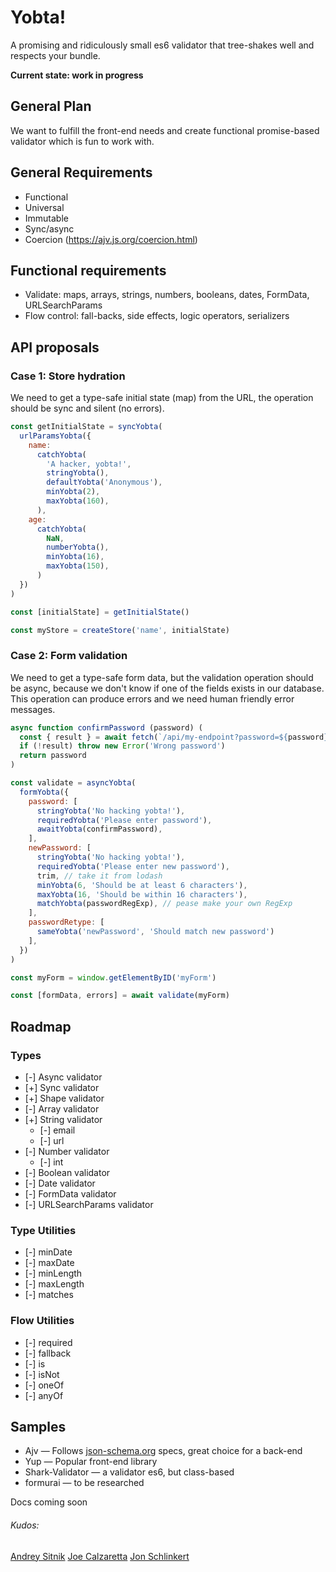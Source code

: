 # Yobta!
A promising and ridiculously small es6 validator that tree-shakes well and respects your bundle.

**Current state: work in progress**

## General Plan
We want to fulfill the front-end needs and create functional promise-based validator which is fun to work with.

## General Requirements
- Functional
- Universal
- Immutable
- Sync/async
- Coercion (https://ajv.js.org/coercion.html)

## Functional requirements
- Validate: maps, arrays, strings, numbers, booleans, dates, FormData, URLSearchParams
- Flow control: fall-backs, side effects, logic operators, serializers

## API proposals

### Case 1: Store hydration
We need to get a type-safe initial state (map) from the URL,
the operation should be sync and silent (no errors).

```js
const getInitialState = syncYobta(
  urlParamsYobta({
    name:
      catchYobta(
        'A hacker, yobta!',
        stringYobta(),
        defaultYobta('Anonymous'),
        minYobta(2),
        maxYobta(160),
      ),
    age:
      catchYobta(
        NaN,
        numberYobta(),
        minYobta(16),
        maxYobta(150),
      )
  })
)

const [initialState] = getInitialState()

const myStore = createStore('name', initialState)
```

### Case 2: Form validation
We need to get a type-safe form data, but the validation operation should be async,
because we don't know if one of the fields exists in our database. This operation
can produce errors and we need human friendly error messages.

```js
async function confirmPassword (password) (
  const { result } = await fetch(`/api/my-endpoint?password=${password}`)
  if (!result) throw new Error('Wrong password')
  return password
)

const validate = asyncYobta(
  formYobta({
    password: [
      stringYobta('No hacking yobta!'),
      requiredYobta('Please enter password'),
      awaitYobta(confirmPassword),
    ],
    newPassword: [
      stringYobta('No hacking yobta!'),
      requiredYobta('Please enter new password'),
      trim, // take it from lodash
      minYobta(6, 'Should be at least 6 characters'),
      maxYobta(16, 'Should be within 16 characters'),
      matchYobta(passwordRegExp), // pease make your own RegExp
    ],
    passwordRetype: [
      sameYobta('newPassword', 'Should match new password')
    ],
  })
)

const myForm = window.getElementByID('myForm')

const [formData, errors] = await validate(myForm)
```

## Roadmap

### Types
- [-] Async validator
- [+] Sync validator
- [+] Shape validator
- [-] Array validator
- [+] String validator
  - [-] email
  - [-] url
- [-] Number validator
  - [-] int
- [-] Boolean validator
- [-] Date validator
- [-] FormData validator
- [-] URLSearchParams validator

### Type Utilities
- [-] minDate
- [-] maxDate
- [-] minLength
- [-] maxLength
- [-] matches
### Flow Utilities
- [-] required
- [-] fallback
- [-] is
- [-] isNot
- [-] oneOf
- [-] anyOf

## Samples
- Ajv — Follows [json-schema.org](https://json-schema.org) specs, great choice for a back-end
- Yup — Popular front-end library
- Shark-Validator — a validator es6, but class-based
- formurai — to be researched

Docs coming soon


###### Kudos:
[Andrey Sitnik](https://sitnik.ru)
[Joe Calzaretta](https://github.com/jcalz)
[Jon Schlinkert](https://github.com/jonschlinkert)

